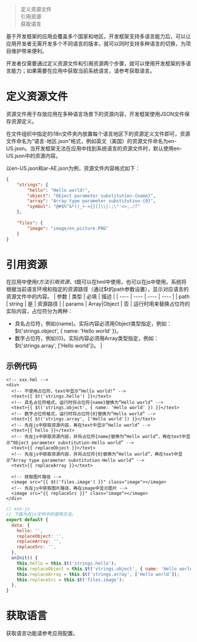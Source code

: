 > 定义资源文件  
> 引用资源  
> 获取语言  

基于开发框架的应用会覆盖多个国家和地区，开发框架支持多语言能力后，可以让应用开发者无需开发多个不同语言的版本，就可以同时支持多种语言的切换，为项目维护带来便利。
  
开发者仅需要通过定义资源文件和引用资源两个步骤，就可以使用开发框架的多语言能力；如果需要在应用中获取当前系统语言，请参考获取语言。

# 定义资源文件
资源文件用于存放应用在多种语言场景下的资源内容，开发框架使用JSON文件保存资源定义。
  
在文件组织中指定的i18n文件夹内放置每个语言地区下的资源定义文件即可，资源文件命名为“语言-地区.json”格式，例如英文（美国）的资源文件命名为en-US.json。当开发框架无法在应用中找到系统语言的资源文件时，默认使用en-US.json中的资源内容。
  
以en-US.json和ar-AE.json为例，资源文件内容格式如下：
```json
{
    "strings": {
        "hello": "Hello world!",
        "object": "Object parameter substitution-{name}",
        "array": "Array type parameter substitution-{0}",
        "symbol": "@#$%^&*()_+-={}[]\\|:;\"'<>,./?"
    },
 
    "files": {
        "image": "image/en_picture.PNG"
    }
}
```

# 引用资源
在应用中使用$t方法引用资源，$t既可以在hml中使用，也可以在js中使用。系统将根据当前语言环境和指定的资源路径（通过$t的path参数设置），显示对应语言的资源文件中的内容。
|  参数   | 类型  |  必填   | 描述  |
|  ----  | ----  |  ----  | ----  |
| path  | string | 是  | 资源路径 |
| params  | Array|Object | 否  | 运行时用来替换占位符的实际内容，占位符分为两种：
* 具名占位符，例如{name}。实际内容必须用Object类型指定，例如：$t('strings.object', { name: 'Hello world' })。
* 数字占位符，例如{0}。实际内容必须用Array类型指定，例如：$t('strings.array', ['Hello world'])。 |

## 示例代码
```
<!-- xxx.hml -->
<div>
  <!-- 不使用占位符，text中显示“Hello world!” -->
  <text>{{ $t('strings.hello') }}</text>
  <!-- 具名占位符格式，运行时将占位符{name}替换为“Hello world” -->
  <text>{{ $t('strings.object', { name: 'Hello world' }) }}</text>
  <!-- 数字占位符格式，运行时将占位符{0}替换为“Hello world” -->
  <text>{{ $t('strings.array', ['Hello world']) }}</text>
  <!-- 先在js中获取资源内容，再在text中显示“Hello world” -->
  <text>{{ hello }}</text>
  <!-- 先在js中获取资源内容，并将占位符{name}替换为“Hello world”，再在text中显示“Object parameter substitution-Hello world” -->
  <text>{{ replaceObject }}</text>
  <!-- 先在js中获取资源内容，并将占位符{0}替换为“Hello world”，再在text中显示“Array type parameter substitution-Hello world” -->
  <text>{{ replaceArray }}</text>
 
  <!-- 获取图片路径 -->
  <image src="{{ $t('files.image') }}" class="image"></image>
  <!-- 先在js中获取图片路径，再在image中显示图片 -->
  <image src="{{ replaceSrc }}" class="image"></image>
</div>
```
```javascript
// xxx.js
// 下面为在js文件中的使用方法。
export default {
  data: {
    hello: '',
    replaceObject: '',
    replaceArray: '',
    replaceSrc: '',
  },
  onInit() {
    this.hello = this.$t('strings.hello');
    this.replaceObject = this.$t('strings.object', { name: 'Hello world' });
    this.replaceArray = this.$t('strings.array', ['Hello world']);
    this.replaceSrc = this.$t('files.image');
  },   
}
```

# 获取语言
获取语言功能请参考应用配置。